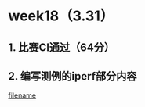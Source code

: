 # week18（3.31）

## 1. 比赛CI通过（64分）

## 2. 编写测例的iperf部分内容

[filename](../../asserts/0331/iperf.md ':include :type=code')
